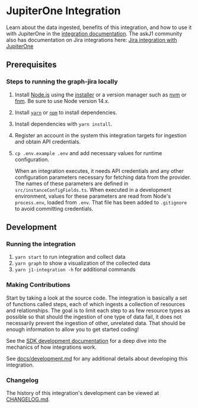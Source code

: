 # JupiterOne Integration

Learn about the data ingested, benefits of this integration, and how to use it
with JupiterOne in the [integration documentation](docs/jupiterone.md). The
askJ1 community also has documentation on Jira integrations here:
[Jira integration with JupiterOne](https://community.askj1.com/kb/articles/1009-jira-integration-with-jupiterone)

## Prerequisites

### Steps to running the graph-jira locally

1. Install [Node.js](https://nodejs.org/) using the
   [installer](https://nodejs.org/en/download/) or a version manager such as
   [nvm](https://github.com/nvm-sh/nvm) or [fnm](https://github.com/Schniz/fnm).
   Be sure to use Node version 14.x.
2. Install [`yarn`](https://yarnpkg.com/getting-started/install) or
   [`npm`](https://github.com/npm/cli#installation) to install dependencies.
3. Install dependencies with `yarn install`.
4. Register an account in the system this integration targets for ingestion and
   obtain API credentials.
5. `cp .env.example .env` and add necessary values for runtime configuration.

   When an integration executes, it needs API credentials and any other
   configuration parameters necessary for fetching data from the provider. The
   names of these parameters are defined in `src/instanceConfigFields.ts`. When
   executed in a development environment, values for these parameters are read
   from Node's `process.env`, loaded from `.env`. That file has been added to
   `.gitignore` to avoid committing credentials.

## Development

### Running the integration

1. `yarn start` to run integration and collect data
2. `yarn graph` to show a visualization of the collected data
3. `yarn j1-integration -h` for additional commands

### Making Contributions

Start by taking a look at the source code. The integration is basically a set of
functions called steps, each of which ingests a collection of resources and
relationships. The goal is to limit each step to as few resource types as
possible so that should the ingestion of one type of data fail, it does not
necessarily prevent the ingestion of other, unrelated data. That should be
enough information to allow you to get started coding!

See the
[SDK development documentation](https://github.com/JupiterOne/sdk/blob/main/docs/integrations/development.md)
for a deep dive into the mechanics of how integrations work.

See [docs/development.md](docs/development.md) for any additional details about
developing this integration.

### Changelog

The history of this integration's development can be viewed at
[CHANGELOG.md](CHANGELOG.md).

[def]:
  https://community.askj1.com/kb/articles/1009-jira-integration-with-jupiterone
